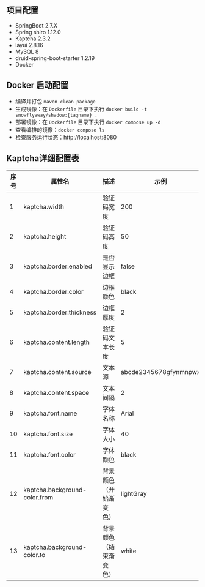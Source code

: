 ## 项目配置

+ SpringBoot 2.7.X
+ Spring shiro 1.12.0
+ Kaptcha 2.3.2
+ layui 2.8.16
+ MySQL 8
+ druid-spring-boot-starter 1.2.19
+ Docker

## Docker 启动配置

+ 编译并打包 `maven clean package`
+ 生成镜像：在 `Dockerfile` 目录下执行 `docker build -t snowflyaway/shadow:{tagname} .`
+ 部署镜像：在 `Dockerfile` 目录下执行 `docker compose up -d`
+ 查看编排的镜像：`docker compose ls`
+ 检查服务运行状态：http://localhost:8080

## Kaptcha详细配置表

| 序号  | 属性名                           | 描述          | 示例                    |
|-----|-------------------------------|-------------|-----------------------|
| 1   | kaptcha.width	                | 验证码宽度	      | 200                   |
| 2   | kaptcha.height	               | 验证码高度	      | 50                    |
| 3   | kaptcha.border.enabled	       | 是否显示边框	     | false                 |
| 4   | kaptcha.border.color	         | 边框颜色	       | black                 |
| 5   | kaptcha.border.thickness	     | 边框厚度	       | 2                     |
| 6   | kaptcha.content.length	       | 验证码文本长度	    | 5                     |
| 7   | kaptcha.content.source	       | 文本源	        | abcde2345678gfynmnpwx |
| 8   | kaptcha.content.space	        | 文本间隔        | 2                     |
| 9   | kaptcha.font.name	            | 字体名称        | Arial                 |
| 10  | kaptcha.font.size	            | 字体大小        | 40                    |
| 11  | kaptcha.font.color	           | 字体颜色        | black                 |
| 12  | kaptcha.background-color.from | 背景颜色（开始渐变色） | lightGray             |
| 13  | kaptcha.background-color.to	  | 背景颜色（结束渐变色） | white                 |
